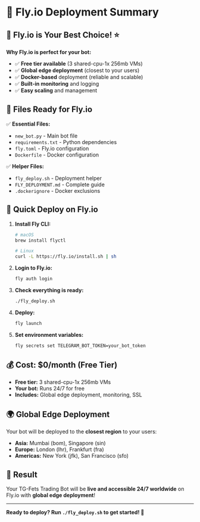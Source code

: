 # 🚀 Fly.io Deployment Summary

## 🎯 **Fly.io is Your Best Choice!** ⭐

**Why Fly.io is perfect for your bot:**
- ✅ **Free tier available** (3 shared-cpu-1x 256mb VMs)
- ✅ **Global edge deployment** (closest to your users)
- ✅ **Docker-based** deployment (reliable and scalable)
- ✅ **Built-in monitoring** and logging
- ✅ **Easy scaling** and management

## 📁 **Files Ready for Fly.io**

✅ **Essential Files:**
- `new_bot.py` - Main bot file
- `requirements.txt` - Python dependencies
- `fly.toml` - Fly.io configuration
- `Dockerfile` - Docker configuration

✅ **Helper Files:**
- `fly_deploy.sh` - Deployment helper
- `FLY_DEPLOYMENT.md` - Complete guide
- `.dockerignore` - Docker exclusions

## 🚀 **Quick Deploy on Fly.io**

1. **Install Fly CLI:**
   ```bash
   # macOS
   brew install flyctl
   
   # Linux
   curl -L https://fly.io/install.sh | sh
   ```

2. **Login to Fly.io:**
   ```bash
   fly auth login
   ```

3. **Check everything is ready:**
   ```bash
   ./fly_deploy.sh
   ```

4. **Deploy:**
   ```bash
   fly launch
   ```

5. **Set environment variables:**
   ```bash
   fly secrets set TELEGRAM_BOT_TOKEN=your_bot_token
   ```

## 💰 **Cost: $0/month (Free Tier)**

- **Free tier:** 3 shared-cpu-1x 256mb VMs
- **Your bot:** Runs 24/7 for free
- **Includes:** Global edge deployment, monitoring, SSL

## 🌍 **Global Edge Deployment**

Your bot will be deployed to the **closest region** to your users:
- **Asia:** Mumbai (bom), Singapore (sin)
- **Europe:** London (lhr), Frankfurt (fra)
- **Americas:** New York (jfk), San Francisco (sfo)

## 🎯 **Result**

Your TG-Fets Trading Bot will be **live and accessible 24/7 worldwide** on Fly.io with **global edge deployment**!

---

**Ready to deploy? Run `./fly_deploy.sh` to get started! 🚀**
